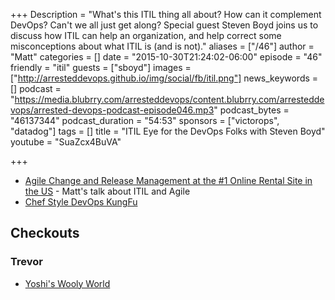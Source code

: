 +++
Description = "What's this ITIL thing all about? How can it complement DevOps? Can't we all just get along? Special guest Steven Boyd joins us to discuss how ITIL can help an organization, and help correct some misconceptions about what ITIL is (and is not)."
aliases = ["/46"]
author = "Matt"
categories = []
date = "2015-10-30T21:24:02-06:00"
episode = "46"
friendly = "itil"
guests = ["sboyd"]
images = ["http://arresteddevops.github.io/img/social/fb/itil.png"]
news_keywords = []
podcast = "https://media.blubrry.com/arresteddevops/content.blubrry.com/arresteddevops/arrested-devops-podcast-episode046.mp3"
podcast_bytes = "46137344"
podcast_duration = "54:53"
sponsors = ["victorops", "datadog"]
tags = []
title = "ITIL Eye for the DevOps Folks with Steven Boyd"
youtube = "SuaZcx4BuVA"

+++

* [Agile Change and Release Management at the #1 Online Rental Site in the US](http://www.slideshare.net/mattstratton/agile-change-and-release-management-at-the-1-online-rental-site-in-the-us) - Matt's talk about ITIL and Agile
* [Chef Style DevOps KungFu](https://www.youtube.com/watch?v=_DEToXsgrPc)

## Checkouts
### Trevor
* [Yoshi's Wooly World](http://yoshiswoollyworld.nintendo.com/)
